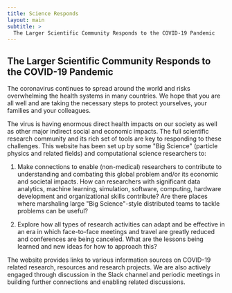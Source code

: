 ```yaml
---
title: Science Responds
layout: main
subtitle: >
  The Larger Scientific Community Responds to the COVID-19 Pandemic
---
```


## The Larger Scientific Community Responds to the COVID-19 Pandemic

The coronavirus continues to spread around the world and risks
overwhelming the health systems in many countries. We hope that you
are all well and are taking the necessary steps to protect yourselves,
your families and your colleagues.

The virus is having enormous direct health impacts on our society as well as
other major indirect social and economic impacts. The full scientific research
community and its rich set of tools are key to responding to these challenges.
This website has been set up by some "Big Science" (particle physics and
related fields) and computational science researchers to:

  1. Make connections to enable (non-medical) researchers to contribute to
     understanding and combating this global problem and/or its economic and
     societal impacts. How can researchers with significant data analytics,
     machine learning, simulation, software, computing, hardware development 
     and organizational
     skills contribute? Are there places where marshaling large "Big
     Science"-style distributed teams to tackle problems can be useful?

  2. Explore how all types of research activities can adapt and be effective in
     an era in which face-to-face meetings and travel are greatly reduced and
     conferences are being canceled. What are the lessons being learned and new
     ideas for how to approach this?

The website provides links to various information sources on COVID-19 related
research, resources and research projects. We are also actively engaged
through discussion in the Slack channel and periodic meetings in building
further connections and enabling related discussions.


